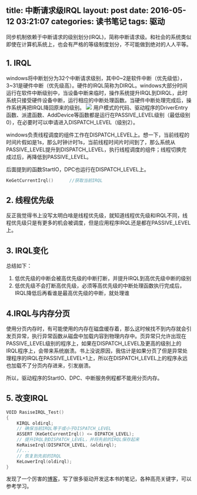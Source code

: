 title: 中断请求级IRQL
layout: post
date: 2016-05-12 03:21:07
categories: 读书笔记
tags: 驱动
---

同步机制依赖于中断请求的级别划分(IRQL)，简称中断请求级。和社会的系统类似即使在计算机系统上，也会有严格的等级制度划分，不可能做到绝对的人人平等。

<!--more-->
## 1. IRQL

windows将中断划分为32个中断请求级别，其中0~2是软件中断（优先级低），3~31是硬件中断（优先级高）。硬件的IRQL简称为DIRQL。windows大部分时间运行在软件中断级别中，当设备中断来临时，操作系统提升IRQL到DIRQL，此时系统只接受硬件设备中断，运行相应的中断处理函数。当硬件中断处理完成后，操作系统再把IRQL降回原来的级别。
![](http://7xn4yz.com1.z0.glb.clouddn.com/%E5%B1%8F%E5%B9%95%E5%BF%AB%E7%85%A7%202016-05-12%20%E4%B8%8A%E5%8D%882.45.06.png)
用户模式的代码、驱动程序的DriverEntry函数、派遣函数、AddDevice等函数都是运行在PASSIVE_LEVEL级别（最低级别0），在必要时可以申请进入DISPATCH_LEVEL（级别2）。

windows负责线程调度的组件工作在DISPATCH_LEVEL上。想一下，当前线程的时间片假如是1s，那么时钟计时1s，当前线程时间片时间到了，那么系统从PASSIVE_LEVEL提升到DISPATCH_LEVEL，执行线程调度的组件；线程切换完成过后，再降低到PASSIVE_LEVEL。

后面提到的函数StartIO，DPC也运行在DISPATCH_LEVEL上。

```cpp
KeGetCurrentIrql()		//获取当前IRQL
```



## 2. 线程优先级

反正我觉得书上没写太明白啥是线程优先级，就知道线程优先级和IRQL不同，线程优先级只是有更多的机会被调度，但是应用程序IRQL还是都在PASSIVE_LEVEL上。

## 3. IRQL变化

总结如下：

1. 低优先级的中断会被高优先级的中断打断，并提升IRQL到高优先级中断的级别
2. 低优先级不会打断高优先级，必须等高优先级的中断处理函数执行完成后，IRQL降低后再看谁是最高优先级的中断，就处理谁

## 4.IRQL与内存分页

使用分页内存时，有可能使用的内存在磁盘缓存着，那么这时候找不到内存就会引发页异常，执行异常函数从磁盘中加载内容到物理内存中。页异常只允许出现在PASSIVE_LEVEL级别的程序上，如果在DISPATCH_LEVEL及更高的级别上的IRQL程序上，会带来系统崩溃。书上没说原因，我估计是如果分页了但是异常处理程序的IRQL在PASSIVE_LEVEL+1上，所以在DISPATCH_LEVEL上的程序永远也加载不了分页内存进来，引发崩溃。

所以，驱动程序的StartIO、DPC、中断服务例程都不能用分页内存。



## 5. 改变IRQL

```cpp
VOID RasiseIRQL_Test()
{
	KIRQL oldirql;
	// 确保当前IRQL等于或小于DISPATCH_LEVEL
	ASSERT（KeGetCurrentIrql() <= DIPATCH_LEVEL);
	// 提升IRQL到DISPATCH_LEVEL，并将先前的IRQL保存起来
	KeRaiseIrql(DISPATCH_LEVEL, &oldirql);
	//...
	// 恢复到先前的IRQL
	KeLowerIrql(oldirql);
}
```



发现了一个厉害的[博客](http://blog.csdn.net/chenyujing1234/article/details/7764288)，写了很多驱动开发这本书的笔记，各种高亮关键字，可以参考学习。